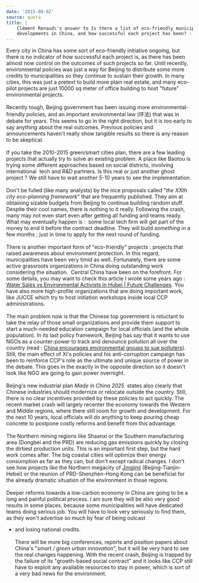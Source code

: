 ```yaml
---
date: '2015-08-02'
source: quora
title: |
    Clément Renaud\'s answer to Is there a list of eco-friendly municipal
    developments in China, and how successful each project has been? - Quora
---
```


Every city in China has some sort of eco-friendly initiative ongoing,
but there is no indicator of how successful each project is, as there
has been almost now control on the outcomes of such projects so far.
Until recently, environmental policies was just a way for Beijing to
distribute some more credits to municipalities so they continue to
sustain their growth. In many cities, this was just a pretext to build
more plain real estate, and many eco-pilot projects are just 10000 sq
meter of office building to host \"future\" environmental projects.\
\
Recently tough, Beijing government has been issuing more
environmental-friendly policies, and an important environmental law
(环法) that was in debate for years. This seems to go in the right
direction, but it is too early to say anything about the real outcomes.
Previous policies and announcements haven\'t really show tangible
results so there is any reason to be skeptical.\
\
If you take the 2010-2015 green/smart cities plan, there are a few
leading projects that actually try to solve an existing problem. A place
like Baotou is trying some different approaches based on social
districts, involving international  tech and R&D partners. Is this real
or just another ghost project ? We still have to wait another 5-10 years
to see the implementation.\
\
Don\'t be fulled (like many analysts) by the nice proposals called
\"*the XXth city eco-planning framework*\" that are frequently
published. They aim at obtaining sizable budgets from Beijing to
continue building random stuff. Despite their cool names, there is
nothing to it really. Following the crash, many may not even start even
after getting all funding and teams ready. What may eventually happen is
:  some local tech firm will get part of the money to end it before the
contract deadline. They will build *something* in a few months ; just in
time to apply for the next round of funding.\
\
There is another important form of \"eco-friendly\" projects : projects
that raised awareness about environment protection. In this regard,
municipalities have been very timid as well. Fortunately, there are some
active grassroots organizations in China doing outstanding work
considering the situation.  Central China have been on the forefront.
For some details, you may want to check this article I wrote some years
ago : [Water Sales vs Environmental Activists in Hubei \| Future
Challenges](https://futurechallenges.org/local/water-sales-vs-environmental-activists-in-hubei/).
You have also more high-profile organizations that are doing important
work, like JUCCE which try to host initiation workshops inside local CCP
administrations.\
\
The main problem now is that the Chinese top government is reluctant to
take the relay of those small organizations and provide them support to
start a much-needed education campaign for local officials (and the
whole population). In its last policy framework, Beijing has say that it
wants to use NGOs as a counter-power to track and denounce pollution all
over the country (read : [China encourages environmental groups to sue
polluters](http://www.theguardian.com/environment/2015/jan/07/china-encourages-environmental-groups-to-sue-polluters)).
Still, the main effect of Xi\'s policies and his anti-corruption
campaign has been to reinforce CCP\'s role as the ultimate and unique
source of power in the debate. This goes in the exactly in the opposite
direction so it doesn\'t look like NGO are going to gain power
overnight. \
\
Beijng\'s new industrial plan *Made in China 2025*  states also clearly
that Chinese industries should modernize or relocate outside the
country. Still, there is no clear incentives provided by these policies
to act quickly. The recent market crash will largely recenter the
economy towards the Western and Middle regions, where there still room
for growth and development. For the next 10 years, local officials will
do anything to keep pouring cheap concrete to postpone costly reforms
and benefit from this advantage.\
\
The Northern mining regions like Shaanxi or the Southern manufacturing
area (Dongbei and the PRD) are reducing gas emissions quickly by closing
the dirtiest production units. This is an important first step, but the
hard work comes after. The big coastal cities will optimize their energy
consumption as far as they can, but don\'t except radical changes. I
don\'t see how projects like the Northern megacity of
[Jingjinji](https://en.wikipedia.org/wiki/Jingjinji)
(Beijing-Tianjin-Hebei) or the reunion of PRD-Shenzhen-Hong Kong can be
beneficial for the already dramatic situation of the environment in
those regions.\
\
Deeper reforms towards a low-carbon economy in China are going to be a
long and painful political process. I am sure they will be also very
good results in some places, because some municipalities will have
dedicated teams doing serious job. You will have to look very seriously
to find them, as they won\'t advertise so much by fear of being outcast
- and losing national credits.\
\
There will be more big conferences, reports and position papers about 
China\'s \"*smart / green urban innovation*\", but it will be very hard
to see the real changes happening. With the recent crash, Beijing is
trapped by the failure of its \"growth-based social contract\" and it
looks like CCP still have to exploit any available resources to stay in
power, which is sort of a very bad news for the environment.
